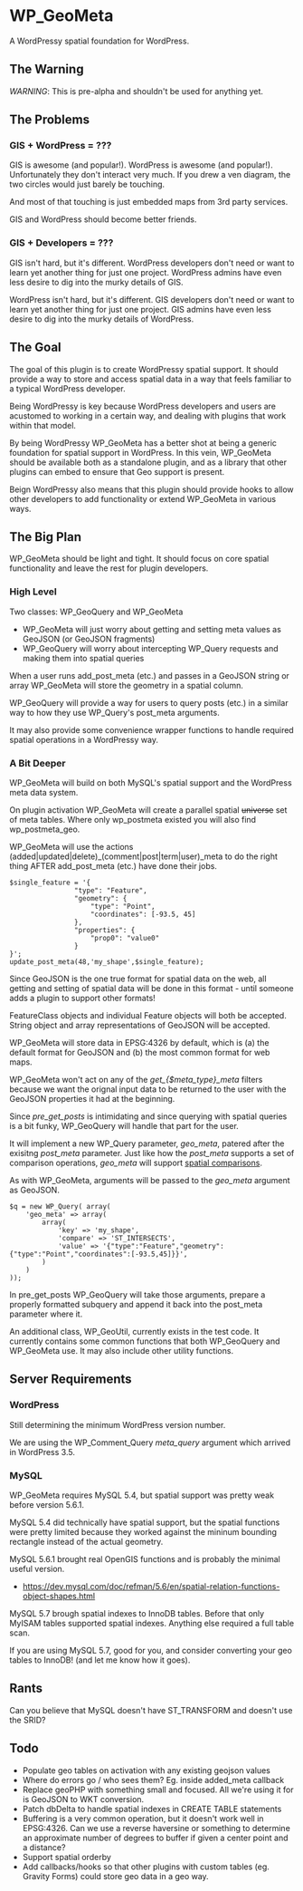 WP_GeoMeta
===========
A WordPressy spatial foundation for WordPress.

The Warning
-----------
*WARNING*: This is pre-alpha and shouldn't be used for anything yet. 

The Problems
------------
### GIS + WordPress = ???
GIS is awesome (and popular!). WordPress is awesome (and popular!). Unfortunately
they don't interact very much. If you drew a ven diagram, the two circles would
just barely be touching. 

And most of that touching is just embedded maps from 3rd party services.

GIS and WordPress should become better friends.

### GIS + Developers = ???
GIS isn't hard, but it's different. WordPress developers don't need or want to 
learn yet another thing for just one project. WordPress admins have even less 
desire to dig into the murky details of GIS.

WordPress isn't hard, but it's different. GIS developers don't need or want to
learn yet another thing for just one project. GIS admins have even less desire 
to dig into the murky details of WordPress.


The Goal
--------
The goal of this plugin is to create WordPressy spatial support. It should provide
a way to store and access spatial data in a way that feels familiar to a typical
WordPress developer. 

Being WordPressy is key because WordPress developers and users are acustomed to
working in a certain way, and dealing with plugins that work within that model.

By being WordPressy WP_GeoMeta has a better shot at being a generic foundation for 
spatial support in WordPress. In this vein, WP_GeoMeta should be available both as 
a standalone plugin, and as a library that other plugins can embed to ensure that 
Geo support is present. 

Beign WordPressy also means that this plugin should provide hooks to allow other
developers to add functionality or extend WP_GeoMeta in various ways.

The Big Plan
--------------

WP_GeoMeta should be light and tight. It should focus on core spatial functionality
and leave the rest for plugin developers.

### High Level
Two classes: WP_GeoQuery and WP_GeoMeta

* WP_GeoMeta will just worry about getting and setting meta values as GeoJSON (or GeoJSON fragments)
* WP_GeoQuery will worry about intercepting WP_Query requests and making them into spatial queries

When a user runs add_post_meta (etc.) and passes in a GeoJSON string or array
WP_GeoMeta will store the geometry in a spatial column. 

WP_GeoQuery will provide a way for users to query posts (etc.) in a similar
way to how they use WP_Query's post_meta arguments.

It may also provide some convenience wrapper functions to handle required
spatial operations in a WordPressy way.

### A Bit Deeper 

WP_GeoMeta will build on both MySQL's spatial support and the WordPress meta
data system.

On plugin activation WP_GeoMeta will create a parallel spatial <del>universe</del> set of
meta tables. Where only wp_postmeta existed you will also find wp_postmeta_geo. 

WP_GeoMeta will use the actions (added|updated|delete)_(comment|post|term|user)_meta to
do the right thing AFTER add_post_meta (etc.) have done their jobs. 

    $single_feature = '{ 
					"type": "Feature", 
					"geometry": {
						"type": "Point", 
						"coordinates": [-93.5, 45]
					}, 
					"properties": {
						"prop0": "value0"
					} 
	}';
    update_post_meta(48,'my_shape',$single_feature);

Since GeoJSON is the one true format for spatial data on the web, all getting and
setting of spatial data will be done in this format - until someone adds a plugin 
to support other formats!

FeatureClass objects and individual Feature objects will both be accepted. String
object and array representations of GeoJSON will be accepted.

WP_GeoMeta will store data in EPSG:4326 by default, which is (a) the default format
for GeoJSON and (b) the most common format for web maps.

WP_GeoMeta won't act on any of the *get_{$meta_type}_meta* filters because we want the 
orignal input data to be returned to the user with the GeoJSON properties it had at the
beginning. 

Since *pre_get_posts* is intimidating and since querying with spatial queries is a 
bit funky, WP_GeoQuery will handle that part for the user. 

It will implement a new WP_Query parameter, *geo_meta*, patered after the exisitng 
*post_meta* parameter. Just like how the *post_meta* supports a set of comparison
operations, *geo_meta* will support [spatial comparisons](https://dev.mysql.com/doc/refman/5.6/en/spatial-relation-functions-object-shapes.html). 

As with WP_GeoMeta, arguments will be passed to the *geo_meta* argument as GeoJSON. 

    $q = new WP_Query( array(
    	'geo_meta' => array(
    		array(
    			'key' => 'my_shape',
    			'compare' => 'ST_INTERSECTS',
    			'value' => '{"type":"Feature","geometry":{"type":"Point","coordinates":[-93.5,45]}}',
    		)
    	)
    ));

In pre_get_posts WP_GeoQuery will take those arguments, prepare a properly formatted subquery and append it 
back into the post_meta parameter where it.

An additional class, WP_GeoUtil, currently exists in the test code. It currently
contains some common functions that both WP_GeoQuery and WP_GeoMeta use. It may
also include other utility functions.


Server Requirements
-------------------

### WordPress
Still determining the minimum WordPress version number.

We are using the WP_Comment_Query *meta_query* argument which arrived in WordPress 3.5.


### MySQL
WP_GeoMeta requires MySQL 5.4, but spatial support was pretty weak before version
5.6.1.

MySQL 5.4 did technically have spatial support, but the spatial functions were
pretty limited because they worked against the mininum bounding rectangle instead
of the actual geometry. 

MySQL 5.6.1 brought real OpenGIS functions and is probably the minimal useful
version.

 * https://dev.mysql.com/doc/refman/5.6/en/spatial-relation-functions-object-shapes.html

MySQL 5.7 brough spatial indexes to InnoDB tables. Before that only MyISAM tables
supported spatial indexes. Anything else required a full table scan.

If you are using MySQL 5.7, good for you, and consider converting your geo tables
to InnoDB! (and let me know how it goes).


Rants
-----
Can you believe that MySQL doesn't have ST_TRANSFORM and doesn't use the SRID?


Todo
----
 * Populate geo tables on activation with any existing geojson values
 * Where do errors go / who sees them? Eg. inside added_meta callback
 * Replace geoPHP with something small and focused. All we're using it for is GeoJSON to WKT conversion.
 * Patch dbDelta to handle spatial indexes in CREATE TABLE statements
 * Buffering is a very common operation, but it doesn't work well in EPSG:4326. 
Can we use a reverse haversine or something to determine an approximate number 
of degrees to buffer if given a center point and a distance?
 * Support spatial orderby
 * Add callbacks/hooks so that other plugins with custom tables (eg. Gravity Forms) could
store geo data in a geo way.

